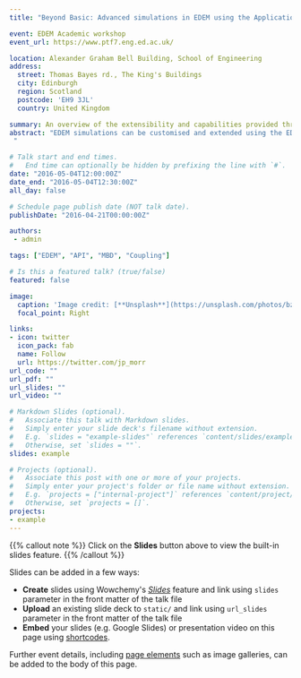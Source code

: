 ```yaml
---
title: "Beyond Basic: Advanced simulations in EDEM using the Application Programming and Coupling Interfaces"

event: EDEM Academic workshop
event_url: https://www.ptf7.eng.ed.ac.uk/ 

location: Alexander Graham Bell Building, School of Engineering
address:
  street: Thomas Bayes rd., The King's Buildings
  city: Edinburgh
  region: Scotland
  postcode: 'EH9 3JL'
  country: United Kingdom

summary: An overview of the extensibility and capabilities provided through the EDEM API.
abstract: "EDEM simulations can be customised and extended using the EDEM Application Programming Interface (API). THE API allows users to create custom contact model, particle body force models and particle factories. There are also various coupling options that allow CFD and rigid body dynamics to be included.
 "

# Talk start and end times.
#   End time can optionally be hidden by prefixing the line with `#`.
date: "2016-05-04T12:00:00Z"
date_end: "2016-05-04T12:30:00Z"
all_day: false

# Schedule page publish date (NOT talk date).
publishDate: "2016-04-21T00:00:00Z"

authors: 
 - admin

tags: ["EDEM", "API", "MBD", "Coupling"]

# Is this a featured talk? (true/false)
featured: false

image:
  caption: 'Image credit: [**Unsplash**](https://unsplash.com/photos/bzdhc5b3Bxs)'
  focal_point: Right

links:
- icon: twitter
  icon_pack: fab
  name: Follow
  url: https://twitter.com/jp_morr
url_code: ""
url_pdf: ""
url_slides: ""
url_video: ""

# Markdown Slides (optional).
#   Associate this talk with Markdown slides.
#   Simply enter your slide deck's filename without extension.
#   E.g. `slides = "example-slides"` references `content/slides/example-slides.md`.
#   Otherwise, set `slides = ""`.
slides: example

# Projects (optional).
#   Associate this post with one or more of your projects.
#   Simply enter your project's folder or file name without extension.
#   E.g. `projects = ["internal-project"]` references `content/project/deep-learning/index.md`.
#   Otherwise, set `projects = []`.
projects:
- example
---
```


{{% callout note %}}
Click on the **Slides** button above to view the built-in slides feature.
{{% /callout %}}

Slides can be added in a few ways:

- **Create** slides using Wowchemy's [*Slides*](https://wowchemy.com/docs/managing-content/#create-slides) feature and link using `slides` parameter in the front matter of the talk file
- **Upload** an existing slide deck to `static/` and link using `url_slides` parameter in the front matter of the talk file
- **Embed** your slides (e.g. Google Slides) or presentation video on this page using [shortcodes](https://wowchemy.com/docs/writing-markdown-latex/).

Further event details, including [page elements](https://wowchemy.com/docs/writing-markdown-latex/) such as image galleries, can be added to the body of this page.
